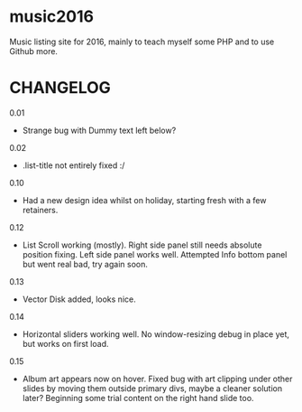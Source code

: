 # music2016

Music listing site for 2016, mainly to teach myself some PHP and to use Github more.

# CHANGELOG

0.01
- Strange bug with Dummy text left below?

0.02
- .list-title not entirely fixed :/

0.10
- Had a new design idea whilst on holiday, starting fresh with a few retainers.

0.12
- List Scroll working (mostly). Right side panel still needs absolute position fixing. Left side panel works well. Attempted Info bottom panel but went real bad, try again soon.

0.13
- Vector Disk added, looks nice.

0.14
- Horizontal sliders working well. No window-resizing debug in place yet, but works on first load.

0.15
- Album art appears now on hover. Fixed bug with art clipping under other slides by moving them outside primary divs, maybe a cleaner solution later? Beginning some trial content on the right hand slide too.
